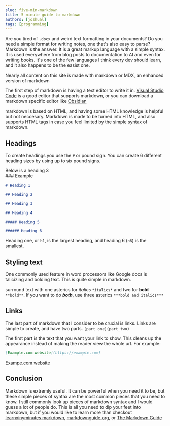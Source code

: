 ```yaml
---
slug: five-min-markdown
title: 5 minute guide to markdown
authors: [joshual]
tags: [programming]
---
```


Are you tired of `.docx` and weird text formatting in your documents? Do you need a simple format for writing notes, one that's also easy to parse? Markdown is the answer. It is a great markup language with a simple syntax. It is used everywhere from blog posts to documentation to AI and even for writing books. <!--truncate-->It's one of the few languages I think every dev should learn, and it also happens to be the easist one.

Nearly all content on this site is made with markdown or MDX, an enhanced version of markdown

The first step of markdown is having a text editor to write it in. [Visual Studio Code](https://code.visualstudio.com/) is a good editor that supports markdown, or you can download a markdown specific editor like [Obsidian](https://obsidian.md/)

<div class="alert alert--info" role="alert">
  markdown is based on HTML, and having some HTML knowledge is helpful but not neccesary. Markdown is made to be turned into HTML, and also supports HTML tags in case you feel limited by the simple syntax of markdown. 
</div>

## Headings

To create headings you use the `#` or pound sign. You can create 6 different heading sizes by using up to six pound signs.

<div class="alert alert--info" role="alert">
  Below is a heading 3
</div>
### Example

```md
# Heading 1

## Heading 2

## Heading 3

## Heading 4

##### Heading 5

###### Heading 6
```

Heading one, or `h1`, is the largest heading, and heading 6 (`h6`) is the smallest.

## Styling text

One commonly used feature in word processors like Google docs is talicizing and bolding text. This is quite simple in markdown.

surround text with one asterics for _italics_ `*italics*` and two for **bold** `**bold**`. If you want to do **_both_**, use three asterics `***bold and italics***`

## Links

The last part of markdown that I consider to be crucial is links. Links are simple to create, and have two parts.
`[part one](part_two)`

The first part is the text that you want your link to show. This cleans up the appearance instead of making the reader view the whole url. For example:

```md
[Example.com website](https://example.com)
```

[Exampe.com website](https://example.com)

## Conclusion

Markdown is extremly useful. It can be powerful when you need it to be, but these simple pieces of syntax are the most common pieces that you need to know. I still commonly look up pieces of markdown syntax and I would guess a lot of people do. This is all you need to dip your feet into markdown, but if you would like to learn more than checkout [learnxinyminutes markdown](https://learnxinyminutes.com/markdown/), [markdownguide.org](https://www.markdownguide.org/basic-syntax/), or [The Markdown Guide](https://www.markdownguide.org/book/)
